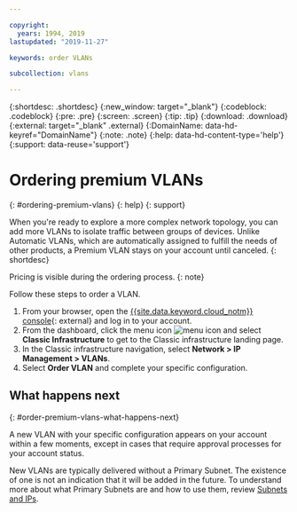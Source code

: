 ```yaml
---

copyright:
  years: 1994, 2019
lastupdated: "2019-11-27"

keywords: order VLANs

subcollection: vlans

---
```



{:shortdesc: .shortdesc}
{:new_window: target="_blank"}
{:codeblock: .codeblock}
{:pre: .pre}
{:screen: .screen}
{:tip: .tip}
{:download: .download}
{:external: target="_blank" .external}
{:DomainName: data-hd-keyref="DomainName"}
{:note: .note}
{:help: data-hd-content-type='help'}
{:support: data-reuse='support'}

# Ordering premium VLANs
{: #ordering-premium-vlans}
{: help}
{: support}

When you're ready to explore a more complex network topology, you can add more VLANs to isolate traffic between groups of devices. Unlike Automatic VLANs, which are automatically assigned to fulfill the needs of other products, a Premium VLAN stays on your account until canceled.
{: shortdesc}

Pricing is visible during the ordering process.
{: note}

Follow these steps to order a VLAN.

1. From your browser, open the [{{site.data.keyword.cloud_notm}} console](https://{DomainName}/){: external} and log in to your account.
1. From the dashboard, click the menu icon ![menu icon](../icons/icon_hamburger.svg) and select **Classic Infrastructure** to get to the Classic infrastructure landing page.
1. In the Classic infrastructure navigation, select **Network > IP Management > VLANs**.
1. Select **Order VLAN** and complete your specific configuration.

## What happens next
{: #order-premium-vlans-what-happens-next}

A new VLAN with your specific configuration appears on your account within a few moments, except in cases that require approval processes for your account status.

New VLANs are typically delivered without a Primary Subnet. The existence of one is not an indication that it will be added in the future. To understand more about what Primary Subnets are and how to use them, review [Subnets and IPs](/docs/subnets?topic=subnets-getting-started).
